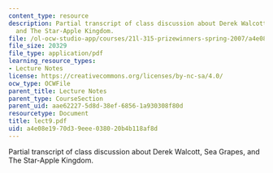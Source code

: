 ```yaml
---
content_type: resource
description: Partial transcript of class discussion about Derek Walcott, Sea Grapes,
  and The Star-Apple Kingdom.
file: /ol-ocw-studio-app/courses/21l-315-prizewinners-spring-2007/a4e08e1970d39eee038020b4b118af8d_lect9.pdf
file_size: 20329
file_type: application/pdf
learning_resource_types:
- Lecture Notes
license: https://creativecommons.org/licenses/by-nc-sa/4.0/
ocw_type: OCWFile
parent_title: Lecture Notes
parent_type: CourseSection
parent_uid: aae62227-5d8d-38ef-6856-1a930308f80d
resourcetype: Document
title: lect9.pdf
uid: a4e08e19-70d3-9eee-0380-20b4b118af8d
---
```

Partial transcript of class discussion about Derek Walcott, Sea Grapes, and The Star-Apple Kingdom.